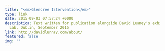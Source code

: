 ```yaml
---
title: "<em>Glencree Intervention</em>"
type: link
date: 2015-09-03 07:57:24 +0000
description: Text written for publication alongside David Lunney's exhibition at The
  Lab, Dublin, September 2015
link: http://davidlunney.com/about/
featured: false
img: ''
---
```

